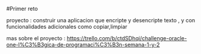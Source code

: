 #Primer reto 


proyecto : construir una aplicacion que encripte y desencripte texto , y con funcionalidades adicionales como copiar,limpiar

mas sobre el proyecto : https://trello.com/b/ctdSDhqi/challenge-oracle-one-l%C3%B3gica-de-programaci%C3%B3n-semana-1-y-2





